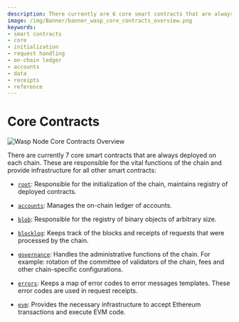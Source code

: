 ```yaml
---
description: There currently are 6 core smart contracts that are always deployed on each  chain, root, _default, accounts, blob, blocklog, and governance.
image: /img/Banner/banner_wasp_core_contracts_overview.png
keywords:
- smart contracts
- core
- initialization
- request handling
- on-chain ledger
- accounts
- data
- receipts
- reference
--- 
```

# Core Contracts

![Wasp Node Core Contracts Overview](/img/Banner/banner_wasp_core_contracts_overview.png)

There are currently 7 core smart contracts that are always deployed on each
chain. These are responsible for the vital functions of the chain and
provide infrastructure for all other smart contracts:

- [`root`](./root.md): Responsible for the initialization of the chain, maintains registry of deployed contracts.

- [`accounts`](./accounts.md): Manages the on-chain ledger of accounts.

- [`blob`](./blob.md): Responsible for the registry of binary objects of arbitrary size.

- [`blocklog`](./blocklog.md): Keeps track of the blocks and receipts of requests that were processed by the chain.

- [`governance`](./governance.md): Handles the administrative functions of the chain. For example: rotation of the committee of validators of the chain, fees and other chain-specific configurations.

- [`errors`](./errors.md): Keeps a map of error codes to error messages templates. These error codes are used in request receipts.

- [`evm`](./evm.md): Provides the necessary infrastructure to accept Ethereum
  transactions and execute EVM code.

